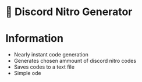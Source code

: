 # 📜 Discord Nitro Generator

# Information

- Nearly instant code generation
- Generates chosen ammount of discord nitro codes
- Saves codes to a text file
- Simple ode

